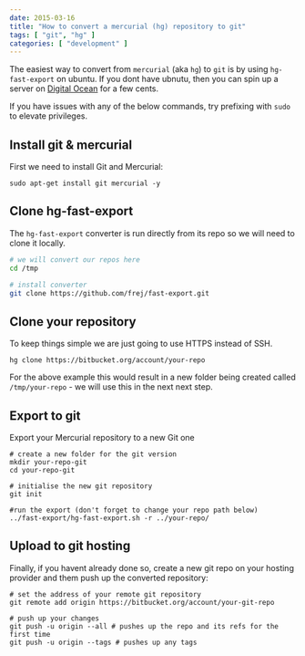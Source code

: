 ```yaml
---
date: 2015-03-16
title: "How to convert a mercurial (hg) repository to git"
tags: [ "git", "hg" ]
categories: [ "development" ]
---
```


The easiest way to convert from `mercurial` (aka `hg`) to `git` is by using `hg-fast-export` on ubuntu. If you dont have ubnutu, then you can spin up a server on [Digital Ocean](https://digitalocean.com) for a few cents.

If you have issues with any of the below commands, try prefixing with `sudo` to elevate privileges.

## Install git & mercurial

First we need to install Git and Mercurial:

```
sudo apt-get install git mercurial -y
```

## Clone hg-fast-export

The `hg-fast-export` converter is run directly from its repo so we will need to clone it locally.

```bash
# we will convert our repos here
cd /tmp

# install converter
git clone https://github.com/frej/fast-export.git
```

## Clone your repository

To keep things simple we are just going to use HTTPS instead of SSH.

```shell
hg clone https://bitbucket.org/account/your-repo
```

For the above example this would result in a new folder being created called `/tmp/your-repo` - we will use this in the next next step.

## Export to git

Export your Mercurial repository to a new Git one

```shell
# create a new folder for the git version
mkdir your-repo-git
cd your-repo-git

# initialise the new git repository
git init

#run the export (don't forget to change your repo path below)
../fast-export/hg-fast-export.sh -r ../your-repo/
```

## Upload to git hosting

Finally, if you havent already done so, create a new git repo on your hosting provider and them push up the converted repository:

```shell
# set the address of your remote git repository
git remote add origin https://bitbucket.org/account/your-git-repo

# push up your changes
git push -u origin --all # pushes up the repo and its refs for the first time
git push -u origin --tags # pushes up any tags
```
